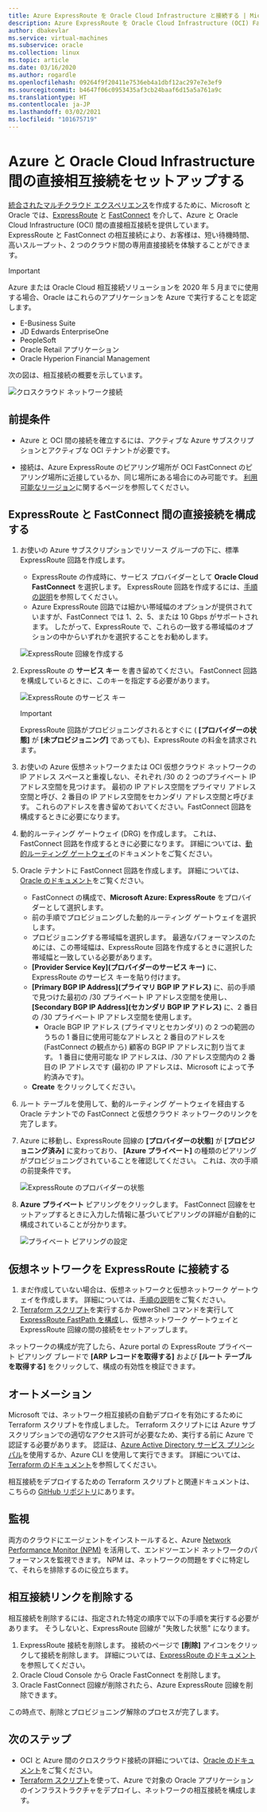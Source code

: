 ```yaml
---
title: Azure ExpressRoute を Oracle Cloud Infrastructure と接続する | Microsoft Docs
description: Azure ExpressRoute を Oracle Cloud Infrastructure (OCI) FastConnect と接続して、クロスクラウド Oracle アプリケーション ソリューションを使用できるようにします
author: dbakevlar
ms.service: virtual-machines
ms.subservice: oracle
ms.collection: linux
ms.topic: article
ms.date: 03/16/2020
ms.author: rogardle
ms.openlocfilehash: 09264f9f20411e7536eb4a1dbf12ac297e7e3ef9
ms.sourcegitcommit: b4647f06c0953435af3cb24baaf6d15a5a761a9c
ms.translationtype: HT
ms.contentlocale: ja-JP
ms.lasthandoff: 03/02/2021
ms.locfileid: "101675719"
---
```

# <a name="set-up-a-direct-interconnection-between-azure-and-oracle-cloud-infrastructure"></a>Azure と Oracle Cloud Infrastructure 間の直接相互接続をセットアップする  

[統合されたマルチクラウド エクスペリエンス](oracle-oci-overview.md)を作成するために、Microsoft と Oracle では、[ExpressRoute](../../../expressroute/expressroute-introduction.md) と [FastConnect](https://docs.cloud.oracle.com/iaas/Content/Network/Concepts/fastconnectoverview.htm) を介して、Azure と Oracle Cloud Infrastructure (OCI) 間の直接相互接続を提供しています。 ExpressRoute と FastConnect の相互接続により、お客様は、短い待機時間、高いスループット、2 つのクラウド間の専用直接接続を体験することができます。

> [!IMPORTANT]
> Azure または Oracle Cloud 相互接続ソリューションを 2020 年 5 月までに使用する場合、Oracle はこれらのアプリケーションを Azure で実行することを認定します。
> * E-Business Suite
> * JD Edwards EnterpriseOne
> * PeopleSoft
> * Oracle Retail アプリケーション
> * Oracle Hyperion Financial Management

次の図は、相互接続の概要を示しています。

![クロスクラウド ネットワーク接続](media/configure-azure-oci-networking/azure-oci-connect.png)

## <a name="prerequisites"></a>前提条件

* Azure と OCI 間の接続を確立するには、アクティブな Azure サブスクリプションとアクティブな OCI テナントが必要です。

* 接続は、Azure ExpressRoute のピアリング場所が OCI FastConnect のピアリング場所に近接しているか、同じ場所にある場合にのみ可能です。 [利用可能なリージョン](oracle-oci-overview.md#region-availability)に関するページを参照してください。

## <a name="configure-direct-connectivity-between-expressroute-and-fastconnect"></a>ExpressRoute と FastConnect 間の直接接続を構成する

1. お使いの Azure サブスクリプションでリソース グループの下に、標準 ExpressRoute 回路を作成します。 
    * ExpressRoute の作成時に、サービス プロバイダーとして **Oracle Cloud FastConnect** を選択します。 ExpressRoute 回路を作成するには、[手順の説明](../../../expressroute/expressroute-howto-circuit-portal-resource-manager.md)を参照してください。
    * Azure ExpressRoute 回路では細かい帯域幅のオプションが提供されていますが、FastConnect では 1、2、5、または 10 Gbps がサポートされます。 したがって、ExpressRoute で、これらの一致する帯域幅のオプションの中からいずれかを選択することをお勧めします。

    ![ExpressRoute 回線を作成する](media/configure-azure-oci-networking/exr-create-new.png)
1. ExpressRoute の **サービス キー** を書き留めてください。 FastConnect 回路を構成しているときに、このキーを指定する必要があります。

    ![ExpressRoute のサービス キー](media/configure-azure-oci-networking/exr-service-key.png)

    > [!IMPORTANT]
    > ExpressRoute 回路がプロビジョニングされるとすぐに ( **[プロバイダーの状態]** が **[未プロビジョニング]** であっても)、ExpressRoute の料金を請求されます。

1. お使いの Azure 仮想ネットワークまたは OCI 仮想クラウド ネットワークの IP アドレス スペースと重複しない、それぞれ /30 の 2 つのプライベート IP アドレス空間を見つけます。 最初の IP アドレス空間をプライマリ アドレス空間と呼び、2 番目の IP アドレス空間をセカンダリ アドレス空間と呼びます。 これらのアドレスを書き留めておいてください。FastConnect 回路を構成するときに必要になります。
1. 動的ルーティング ゲートウェイ (DRG) を作成します。 これは、FastConnect 回路を作成するときに必要になります。 詳細については、[動的ルーティング ゲートウェイ](https://docs.cloud.oracle.com/iaas/Content/Network/Tasks/managingDRGs.htm)のドキュメントをご覧ください。
1. Oracle テナントに FastConnect 回路を作成します。 詳細については、[Oracle のドキュメント](https://docs.cloud.oracle.com/iaas/Content/Network/Concepts/azure.htm)をご覧ください。
  
    * FastConnect の構成で、**Microsoft Azure: ExpressRoute** をプロバイダーとして選択します。
    * 前の手順でプロビジョニングした動的ルーティング ゲートウェイを選択します。
    * プロビジョニングする帯域幅を選択します。 最適なパフォーマンスのためには、この帯域幅は、ExpressRoute 回路を作成するときに選択した帯域幅と一致している必要があります。
    * **[Provider Service Key]\(プロバイダーのサービス キー\)** に、ExpressRoute のサービス キーを貼り付けます。
    * **[Primary BGP IP Address]\(プライマリ BGP IP アドレス\)** に、前の手順で見つけた最初の /30 プライベート IP アドレス空間を使用し、 **[Secondary BGP IP Address]\(セカンダリ BGP IP アドレス\)** に、2 番目の /30 プライベート IP アドレス空間を使用します。
        * Oracle BGP IP アドレス (プライマリとセカンダリ) の 2 つの範囲のうちの 1 番目に使用可能なアドレスと 2 番目のアドレスを (FastConnect の観点から) 顧客の BGP IP アドレスに割り当てます。 1 番目に使用可能な IP アドレスは、/30 アドレス空間内の 2 番目の IP アドレスです (最初の IP アドレスは、Microsoft によって予約済みです)。
    * **Create** をクリックしてください。
1. ルート テーブルを使用して、動的ルーティング ゲートウェイを経由する Oracle テナントでの FastConnect と仮想クラウド ネットワークのリンクを完了します。
1. Azure に移動し、ExpressRoute 回線の **[プロバイダーの状態]** が **[プロビジョニング済み]** に変わっており、 **[Azure プライベート]** の種類のピアリングがプロビジョニングされていることを確認してください。 これは、次の手順の前提条件です。

    ![ExpressRoute のプロバイダーの状態](media/configure-azure-oci-networking/exr-provider-status.png)
1. **Azure プライベート** ピアリングをクリックします。 FastConnect 回線をセットアップするときに入力した情報に基づいてピアリングの詳細が自動的に構成されていることが分かります。

    ![プライベート ピアリングの設定](media/configure-azure-oci-networking/exr-private-peering.png)

## <a name="connect-virtual-network-to-expressroute"></a>仮想ネットワークを ExpressRoute に接続する

1. まだ作成していない場合は、仮想ネットワークと仮想ネットワーク ゲートウェイを作成します。 詳細については、[手順の説明](../../../expressroute/expressroute-howto-add-gateway-portal-resource-manager.md)をご覧ください。
1. [Terraform スクリプト](https://github.com/microsoft/azure-oracle/tree/master/InterConnect-2)を実行するか PowerShell コマンドを実行して [ExpressRoute FastPath を構成](../../../expressroute/expressroute-howto-linkvnet-arm.md#configure-expressroute-fastpath)し、仮想ネットワーク ゲートウェイと ExpressRoute 回線の間の接続をセットアップします。

ネットワークの構成が完了したら、Azure portal の ExpressRoute プライベート ピアリング ブレードで **[ARP レコードを取得する]** および **[ルート テーブルを取得する]** をクリックして、構成の有効性を検証できます。

## <a name="automation"></a>オートメーション

Microsoft では、ネットワーク相互接続の自動デプロイを有効にするために Terraform スクリプトを作成しました。 Terraform スクリプトには Azure サブスクリプションでの適切なアクセス許可が必要なため、実行する前に Azure で認証する必要があります。 認証は、[Azure Active Directory サービス プリンシパル](../../../active-directory/develop/app-objects-and-service-principals.md#service-principal-object)を使用するか、Azure CLI を使用して実行できます。 詳細については、[Terraform のドキュメント](https://www.terraform.io/docs/providers/azurerm/auth/azure_cli.html)を参照してください。

相互接続をデプロイするための Terraform スクリプトと関連ドキュメントは、こちらの [GitHub リポジトリ](https://aka.ms/azureociinterconnecttf)にあります。

## <a name="monitoring"></a>監視

両方のクラウドにエージェントをインストールすると、Azure [Network Performance Monitor (NPM)](../../../expressroute/how-to-npm.md) を活用して、エンドツーエンド ネットワークのパフォーマンスを監視できます。 NPM は、ネットワークの問題をすぐに特定して、それらを排除するのに役立ちます。

## <a name="delete-the-interconnect-link"></a>相互接続リンクを削除する

相互接続を削除するには、指定された特定の順序で以下の手順を実行する必要があります。 そうしないと、ExpressRoute 回線が "失敗した状態" になります。

1. ExpressRoute 接続を削除します。 接続のページで **[削除]** アイコンをクリックして接続を削除します。 詳細については、[ExpressRoute のドキュメント](../../../expressroute/expressroute-howto-linkvnet-portal-resource-manager.md#clean-up-resources)を参照してください。
1. Oracle Cloud Console から Oracle FastConnect を削除します。
1. Oracle FastConnect 回線が削除されたら、Azure ExpressRoute 回線を削除できます。

この時点で、削除とプロビジョニング解除のプロセスが完了します。

## <a name="next-steps"></a>次のステップ

* OCI と Azure 間のクロスクラウド接続の詳細については、[Oracle のドキュメント](https://docs.cloud.oracle.com/iaas/Content/Network/Concepts/azure.htm)をご覧ください。
* [Terraform スクリプト](https://aka.ms/azureociinterconnecttf)を使って、Azure で対象の Oracle アプリケーションのインフラストラクチャをデプロイし、ネットワークの相互接続を構成します。 
